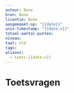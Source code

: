 ```yaml
---
auteur: None
bron: None
licentie: None
aangemaakt-op: "{{date}}"
unix-timestamp: "{{date:x}}"
totaal-aantal-punten: 
niveau: 
taal: nld
tags: 
aliases:
  - toets-{{date:x}}
---
```

# Toetsvragen
